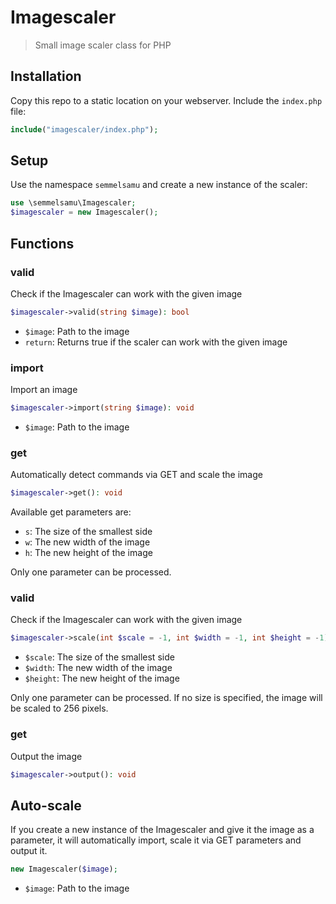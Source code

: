 # Imagescaler

> Small image scaler class for PHP

## Installation

Copy this repo to a static location on your webserver.
Include the `index.php` file:
```php
include("imagescaler/index.php");
```

## Setup

Use the namespace `semmelsamu` and create a new instance of the scaler:
```php
use \semmelsamu\Imagescaler;
$imagescaler = new Imagescaler();
```

## Functions

### valid

Check if the Imagescaler can work with the given image
```php
$imagescaler->valid(string $image): bool
```
- `$image`: Path to the image
- `return`: Returns true if the scaler can work with the given image

### import

Import an image
```php
$imagescaler->import(string $image): void
```
- `$image`: Path to the image

### get

Automatically detect commands via GET and scale the image
```php
$imagescaler->get(): void
```
Available get parameters are:
- `s`: The size of the smallest side
- `w`: The new width of the image
- `h`: The new height of the image

Only one parameter can be processed.

### valid

Check if the Imagescaler can work with the given image
```php
$imagescaler->scale(int $scale = -1, int $width = -1, int $height = -1): void
```
- `$scale`: The size of the smallest side
- `$width`: The new width of the image
- `$height`: The new height of the image

Only one parameter can be processed. If no size is specified, the image will be scaled to 256 pixels.

### get

Output the image
```php
$imagescaler->output(): void
```

## Auto-scale

If you create a new instance of the Imagescaler and give it the image as a parameter, it will automatically import, scale it via GET parameters and output it.

```php
new Imagescaler($image);
```
- `$image`: Path to the image